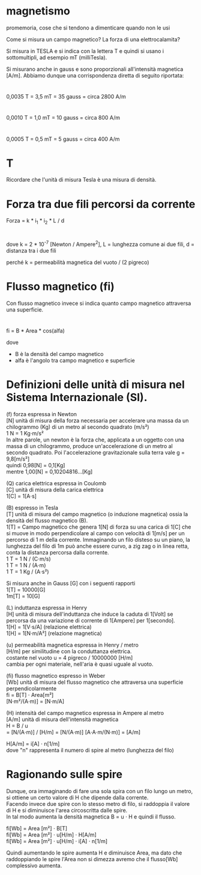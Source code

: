 # magnetismo
promemoria, cose che si tendono a dimenticare quando non le usi


Come si misura un campo magnetico?
La forza di una elettrocalamita?

Si misura in TESLA e si indica con la lettera T e quindi si usano i sottomultipli, ad esempio mT (milliTesla).

Si misurano anche in gauss e sono proporzionali all'intensità magnetica [A/m].
Abbiamo dunque una corrispondenza diretta di seguito riportata:
#
0,0035 T = 3,5 mT = 35 gauss = circa 2800 A/m
#
0,0010 T = 1,0 mT = 10 gauss = circa 800 A/m
#
0,0005 T = 0,5 mT =  5 gauss = circa 400 A/m

# T
Ricordare che l'unità di misura Tesla è una misura di densità.


# Forza tra due fili percorsi da corrente
Forza = k * i<sub>1</sub> * i<sub>2</sub> * L / d
#
dove k = 2 * 10<sup>-7</sup> [Newton / Ampere<sup>2</sup>], L = lunghezza comune ai due fili, d = distanza tra i due fili

perché k = permeabilità magnetica del vuoto / (2 pigreco)



# Flusso magnetico (fi)
Con flusso magnetico invece si indica quanto campo magnetico attraversa una superficie.
#
fi = B * Area * cos(alfa)

dove
 - B è la densità del campo magnetico
 - alfa è l'angolo tra campo magnetico e superficie

#
# Definizioni delle unità di misura nel Sistema Internazionale (SI).


(f) forza espressa in Newton<br>
[N] unità di misura della forza 
necessaria per accelerare una massa da un chilogrammo (Kg)
di un metro al secondo quadrato (m/s²)
<br>1 N = 1 Kg⋅m/s²
<br>
In altre parole, un newton è la forza che, applicata a un oggetto con una
massa di un chilogrammo, produce un'accelerazione di un metro al secondo quadrato.
Poi l'accelerazione gravitazionale sulla terra vale g = 9,8[m/s²]
<br>quindi 0,98[N] = 0,1[Kg]
<br>mentre 1,00[N] = 0,10204816...[Kg]

(Q) carica elettrica espressa in Coulomb<br>
[C] unità di misura della carica elettrica
<br> 1[C] = 1[A⋅s]

(B) espresso in Tesla<br>
[T] unità di misura del campo magnetico (o induzione magnetica) ossia
la densità del flusso magnetico (B).
<br> 1[T] = Campo magnetico che genera 1[N] di forza su una carica di 1[C] che si muove in
modo perpendicolare al campo con velocità di 1[m/s] per un percorso di 1 m della corrente.
Immaginando un filo disteso su un piano, la lunghezza del filo di 1m può anche essere
curvo, a zig zag o in linea retta, conta la distanza percorsa dalla corrente.
<br> 1 T = 1 N / (C⋅m/s)
<br> 1 T = 1 N / (A⋅m)
<br> 1 T = 1 Kg / (A⋅s²)

Si misura anche in Gauss [G] con i seguenti rapporti
<br> 1[T] = 10000[G]
<br> 1m[T] = 10[G]

(L) induttanza espressa in Henry<br>
[H] unità di misura dell'induttanza che induce la caduta di 1[Volt] se percorsa
da una variazione di corrente di 1[Ampere] per 1[secondo].
<br> 1[H] = 1[V⋅s/A]   (relazione elettrica)
<br> 1[H] = 1[N⋅m/A²]  (relazione magnetica)


(u) permeabilità magnetica espressa in Henry / metro<br>
[H/m] per similitudine con la conduttanza elettrica.
<br> costante nel vuoto u = 4 pigreco / 10000000 [H/m]
<br> cambia per ogni materiale, nell'aria è quasi uguale al vuoto.


(fi) flusso magnetico espresso in Weber<br>
[Wb] unità di misura del flusso magnetico che attraversa una superficie perpendicolarmente
<br> fi = B[T] ⋅ Area[m²]
<br>     [N⋅m²/(A⋅m)] = [N⋅m/A]

(H) intensità del campo magnetico espressa in Ampere al metro<br>
[A/m] unità di misura dell'intensità magnetica
<br> H =    B      /   u
<br>   = [N/(A⋅m)] / [H/m] = [N/(A⋅m)] [A⋅A⋅m/(N⋅m)] = [A/m]

H[A/m] = i[A] ⋅ n[1/m]
<br>dove "n" rappresenta il numero di spire al metro (lunghezza del filo)
#
# Ragionando sulle spire
Dunque, ora immaginando di fare una sola spira con un filo lungo un metro,
si ottiene un certo valore di H che dipende dalla corrente.
<br>Facendo invece due spire con lo stesso metro di filo, si raddoppia il
valore di H e si diminuisce l'area circoscritta dalle spire.
<br>In tal modo aumenta la densità magnetica B = u ⋅ H e quindi il flusso.

fi[Wb] = Area [m²] ⋅ B[T] <br>
fi[Wb] = Area [m²] ⋅ u[H/m] ⋅ H[A/m] <br> 
fi[Wb] = Area [m²] ⋅ u[H/m] ⋅ i[A] ⋅ n[1/m] <br> 

Quindi aumentando le spire aumenta H e diminuisce Area, ma dato che raddoppiando
le spire l'Area non si dimezza avremo che il flusso[Wb] complessivo aumenta.


